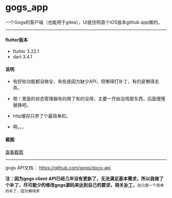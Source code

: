 # gogs_app

一个Gogs的客户端（也能用于gitea），UI是仿照首个iOS版本github app做的。

----

#### flutter版本

* flutter 3.22.1
* dart 3.4.1

#### 说明

* 有好些功能都没做全，有些是因为缺少API，但懒得打补丁，有的是懒得去弄。

* 嗯！里面的状态管理器有的用了有的没用，主要一开始没用那东西，后面慢慢替换吧。

* http缓存只弄了个最简单的。

* 啊。。。 

#### 截图

[查看截图](screenshots/README.md)

----

gogs API文档： https://github.com/gogs/docs-api

**注：因为gogs client API已经几年没有更新了，无法满足基本需求，所以我做了个补丁，尽可能少的修改gogs源码来达到自己的要求，相关[补丁](gogs_patch)，**`这只是一个简单的补丁，因为懒得弄`


 